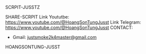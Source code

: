 SCRPIT-JUSSTZ

SHARE-SCRPIT
Link Yoututbe: https://www.youtube.com/@HoangSonTungJusst
Link Telegram: https://www.youtube.com/@HoangSonTungJusst
CONTACT:
- Gmail: justsmoke2k4master@gmail.com

HOANGSONTUNG-JUSST
